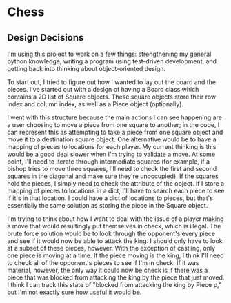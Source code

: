 # Chess

## Design Decisions

I'm using this project to work on a few things: strengthening my general python knowledge, writing a program using test-driven development, and getting back into thinking about object-oriented design.

To start out, I tried to figure out how I wanted to lay out the board and the pieces. I've started out with a design of having a Board class which contains a 2D list of Square objects. These square objects store their row index and column index, as well as a Piece object (optionally).

I went with this structure because the main actions I can see happening are a user choosing to move a piece from one square to another; in the code, I can represent this as attempting to take a piece from one square object and move it to a destination square object. One alternative would be to have a mapping of pieces to locations for each player. My current thinking is this would be a good deal slower when I'm trying to validate a move. At some point, I'll need to iterate through intermediate squares (for example, if a bishop tries to move three squares, I'll need to check the first and second squares in the diagonal and make sure they're unoccupied). If the squares hold the pieces, I simply need to check the attribute of the object. If I store a mapping of pieces to locations in a dict, I'll have to search each piece to see if it's in that location. I could have a dict of locations to pieces, but that's essentially the same solution as storing the piece in the Square object.

I'm trying to think about how I want to deal with the issue of a player making a move that would resultingly put themselves in check, which is illegal. The brute force solution would be to look through the opponent's every piece and see if it would now be able to attack the king. I should only have to look at a subset of these pieces, however. With the exception of castling, only one piece is moving at a time. If the piece moving is the king, I think I'll need to check all of the opponent's pieces to see if I'm in check. If it was material, however, the only way it could now be check is if there was a piece that was blocked from attacking the king by the piece that just moved. I think I can track this state of "blocked from attacking the king by Piece p," but I'm not exactly sure how useful it would be.